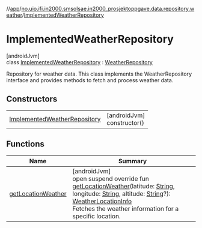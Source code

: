 //[app](../../../index.md)/[no.uio.ifi.in2000.smsolsae.in2000_prosjektoppgave.data.repository.weather](../index.md)/[ImplementedWeatherRepository](index.md)

# ImplementedWeatherRepository

[androidJvm]\
class [ImplementedWeatherRepository](index.md) : [WeatherRepository](../-weather-repository/index.md)

Repository for weather data. This class implements the WeatherRepository interface and provides methods to fetch and process weather data.

## Constructors

| | |
|---|---|
| [ImplementedWeatherRepository](-implemented-weather-repository.md) | [androidJvm]<br>constructor() |

## Functions

| Name | Summary |
|---|---|
| [getLocationWeather](get-location-weather.md) | [androidJvm]<br>open suspend override fun [getLocationWeather](get-location-weather.md)(latitude: [String](https://kotlinlang.org/api/latest/jvm/stdlib/kotlin/-string/index.html), longitude: [String](https://kotlinlang.org/api/latest/jvm/stdlib/kotlin/-string/index.html), altitude: [String](https://kotlinlang.org/api/latest/jvm/stdlib/kotlin/-string/index.html)?): [WeatherLocationInfo](../../no.uio.ifi.in2000.smsolsae.in2000_prosjektoppgave.ui.ui_state/-weather-location-info/index.md)<br>Fetches the weather information for a specific location. |
